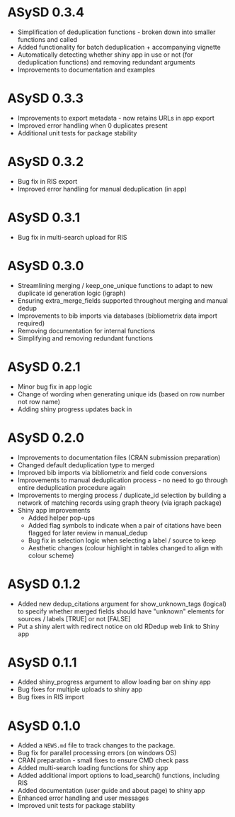 # ASySD 0.3.4

* Simplification of deduplication functions - broken down into smaller functions and called
* Added functionality for batch deduplication + accompanying vignette
* Automatically detecting whether shiny app in use or not (for deduplication functions) and removing redundant arguments
* Improvements to documentation and examples

# ASySD 0.3.3

* Improvements to export metadata - now retains URLs in app export
* Improved error handling when 0 duplicates present
* Additional unit tests for package stability

# ASySD 0.3.2

* Bug fix in RIS export 
* Improved error handling for manual deduplication (in app)

# ASySD 0.3.1

* Bug fix in multi-search upload for RIS

# ASySD 0.3.0

* Streamlining merging / keep_one_unique functions to adapt to new duplicate id generation logic (igraph)
* Ensuring extra_merge_fields supported throughout merging and manual dedup
* Improvements to bib imports via databases (bibliometrix data import required)
* Removing documentation for internal functions
* Simplifying and removing redundant functions

# ASySD 0.2.1

* Minor bug fix in app logic
* Change of wording when generating unique ids (based on row number not row name) 
* Adding shiny progress updates back in 

# ASySD 0.2.0
* Improvements to documentation files (CRAN submission preparation)
* Changed default deduplication type to merged
* Improved bib imports via bibliometrix and field code conversions
* Improvements to manual deduplication process - no need to go through entire deduplication procedure again 
* Improvements to merging process / duplicate_id selection by building a network of matching records using graph theory (via igraph package)
* Shiny app improvements
  - Added helper pop-ups
  - Added flag symbols to indicate when a pair of citations have been flagged for later review in manual_dedup
  - Bug fix in selection logic when selecting a label / source to keep 
  - Aesthetic changes (colour highlight in tables changed to align with colour scheme)

# ASySD 0.1.2
* Added new dedup_citations argument for show_unknown_tags (logical) to specify whether merged fields should have
"unknown" elements for sources / labels [TRUE] or not [FALSE]
* Put a shiny alert with redirect notice on old RDedup web link to Shiny app

# ASySD 0.1.1
* Added shiny_progress argument to allow loading bar on shiny app
* Bug fixes for multiple uploads to shiny app
* Bug fixes in RIS import

# ASySD 0.1.0

* Added a `NEWS.md` file to track changes to the package.
* Bug fix for parallel processing errors (on windows OS)
* CRAN preparation - small fixes to ensure CMD check pass
* Added multi-search loading functions for shiny app
* Added additional import options to load_search() functions, including RIS
* Added documentation (user guide and about page) to shiny app
* Enhanced error handling and user messages
* Improved unit tests for package stability

